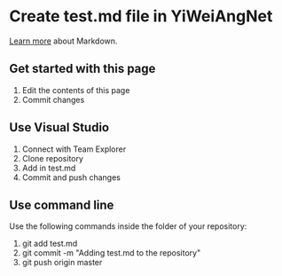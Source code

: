 ﻿# Create test.md file in YiWeiAngNet

[Learn more](https://daringfireball.net/projects/markdown/syntax) about Markdown.

## Get started with this page
 1. Edit the contents of this page
 2. Commit changes

## Use Visual Studio
 1. Connect with Team Explorer
 2. Clone repository
 3. Add in test.md 
 4. Commit and push changes

## Use command line
Use the following commands inside the folder of your repository:

 1. git add test.md 
 2. git commit -m "Adding test.md to the repository"
 3. git push origin master
